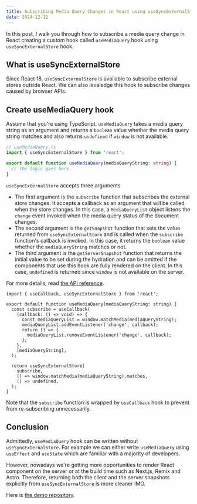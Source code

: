 ```yaml
---
title: Subscribing Media Query Changes in React using useSyncExternalStore
date: 2024-12-12
---
```


In this post, I walk you through how to subscribe a media query change in React creating a custom hook called `useMediaQuery` hook using `useSyncExternalStore` hook.

## What is useSyncExternalStore

Since React 18, `useSyncExternalStore` is available to subscribe external stores outside React. We can also levaledge this hook to subscribe changes caused by browser APIs.

## Create useMediaQuery hook

Assume that you're using TypeScript. `useMediaQuery` takes a media query string as an argument and returns a `boolean` value whether the media query string matches and also returns `undefined` if `window` is not available.

```typescript
// useMediaQuery.ts
import { useSyncExternalStore } from 'react';

export default function useMediaQuery(mediaQueryString: string) {
  // The logic goes here.
}
```

`useSyncExternalStore` accepts three arguments.

- The first argument is the `subscribe` function that subscribes the external store changes. It accepts a callback as an argument that will be called when the store changes. In this case, a `MediaQueryList` object listens the `change` event invoked when the media query status of the document changes.
- The second argument is the `getSnapshot` function that sets the value returned from `useSyncExternalStore` and is called when the `subscribe` function's callback is invoked. In this case, it returns the `boolean` value whether the `mediaQueryString` matches or not.
- The third argument is the `getServerSnapshot` function that returns the initial value to be set during the hydration and can be omitted if the components that use this hook are fully rendered on the client. In this case, `undefined` is returned since `window` is not available on the server.

For more details, read [the API reference](https://react.dev/reference/react/useSyncExternalStore).

```tsx
import { useCallback, useSyncExternalStore } from 'react';

export default function useMediaQuery(mediaQueryString: string) {
  const subscribe = useCallback(
    (callback: () => void) => {
      const mediaQueryList = window.matchMedia(mediaQueryString);
      mediaQueryList.addEventListener('change', callback);
      return () => {
        mediaQueryList.removeEventListener('change', callback);
      };
    },
    [mediaQueryString],
  );

  return useSyncExternalStore(
    subscribe,
    () => window.matchMedia(mediaQueryString).matches,
    () => undefined,
  );
}
```

Note that the `subscribe` function is wrapped by `useCallback` hook to prevent from re-subscribing unnecessarily.

## Conclusion

Admittedly, `useMediaQuery` hook can be written without `useSyncExternalStore`. For example we can either write `useMediaQuery` using `useEffect` and `useState` which are familiar with a majority of developers.

However, nowadays we're getting more opportunities to render React component on the server or at the build time such as Next.js, Remix and Astro. Therefore, returning both the client and the server snapshots explicitly from `useSyncExternalStore` is more cleaner IMO.

Here is [the demo repository](https://github.com/m-kawafuji/use-syncexternalstore-demo).
